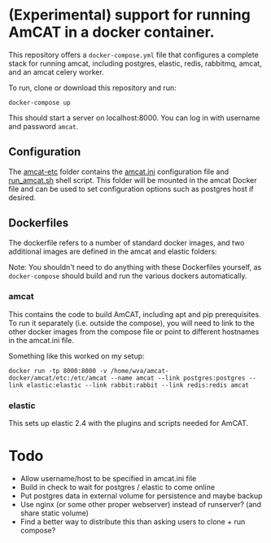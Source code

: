 # (Experimental) support for running AmCAT in a docker container.

This repository offers a `docker-compose.yml` file that configures a complete stack for running amcat, including postgres, elastic, redis, rabbitmq, amcat, and an amcat celery worker. 

To run, clone or download this repository and run:

```{sh}
docker-compose up
```

This should start a server on localhost:8000. You can log in with username and password `amcat`. 

## Configuration

The [amcat-etc](amcat-etc) folder contains the [amcat.ini](amcat-etc/amcat.ini) configuration file and [run_amcat.sh](amcat-etc/run_amcat.sh) shell script. 
This folder will be mounted in the amcat Docker file and can be used to set configuration options such as postgres host if desired. 

## Dockerfiles

The dockerfile refers to a number of standard docker images, and two additional images are defined in the amcat and elastic folders:

Note: You shouldn't need to do anything with these Dockerfiles yourself, as `docker-compose` should build and run the various dockers automatically. 

### amcat 

This contains the code to build AmCAT, including apt and pip prerequisites. To run it separately (i.e. outside the compose), you will need to link to the other docker images from the compose file or point to different hostnames in the amcat.ini file. 

Something like this worked on my setup:

```{sh}
docker run -tp 8000:8000 -v /home/wva/amcat-docker/amcat/etc:/etc/amcat --name amcat --link postgres:postgres --link elastic:elastic --link rabbit:rabbit --link redis:redis amcat
```
### elastic

This sets up elastic 2.4 with the plugins and scripts needed for AmCAT. 

# Todo

- Allow username/host to be specified in amcat.ini file
- Build in check to wait for postgres / elastic to come online
- Put postgres data in external volume for persistence and maybe backup
- Use nginx (or some other proper webserver) instead of runserver? (and share static volume)
- Find a better way to distribute this than asking users to clone + run compose?
